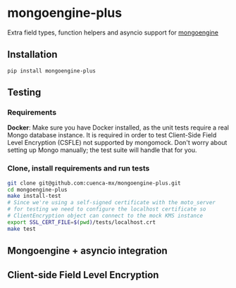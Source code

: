 # mongoengine-plus
Extra field types, function helpers and asyncio support for [mongoengine](https://github.com/MongoEngine/mongoengine)

## Installation
```
pip install mongoengine-plus
```

## Testing

### Requirements
**Docker**: Make sure you have Docker installed, as the unit tests require a real Mongo database instance.
It is required in order to test Client-Side Field Level Encryption (CSFLE) not supported by mongomock.
Don't worry about setting up Mongo manually; the test suite will handle that for you.

### Clone, install requirements and run tests
```bash
git clone git@github.com:cuenca-mx/mongoengine-plus.git
cd mongoengine-plus
make install-test
# Since we're using a self-signed certificate with the moto_server
# for testing we need to configure the localhost certificate so 
# ClientEncryption object can connect to the mock KMS instance
export SSL_CERT_FILE=$(pwd)/tests/localhost.crt
make test
```

## Mongoengine + asyncio integration

## Client-side Field Level Encryption
